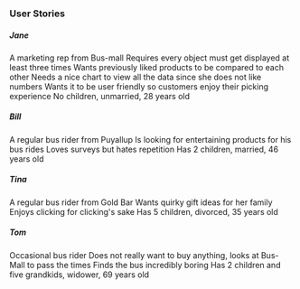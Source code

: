 ### User Stories

##### Jane
A marketing rep from Bus-mall
Requires every object must get displayed at least three times
Wants previously liked products to be compared to each other
Needs a nice chart to view all the data since she does not like numbers
Wants it to be user friendly so customers enjoy their picking experience
No children, unmarried, 28 years old


##### Bill
A regular bus rider from Puyallup
Is looking for entertaining products for his bus rides
Loves surveys but hates repetition
Has 2 children, married, 46 years old

##### Tina
A regular bus rider from Gold Bar
Wants quirky gift ideas for her family
Enjoys clicking for clicking's sake
Has 5 children, divorced, 35 years old

##### Tom
Occasional bus rider
Does not really want to buy anything, looks at Bus-Mall to pass the times
Finds the bus incredibly boring
Has 2 children and five grandkids, widower, 69 years old
